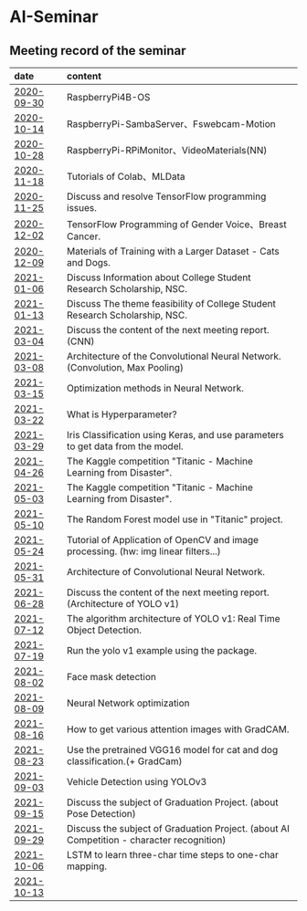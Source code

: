 # AI-Seminar

## Meeting record of the seminar

| date                       | content          |
| :------------------------- | :--------------- |
| [2020-09-30](./2020-09-30) | RaspberryPi4B-OS |
| [2020-10-14](./2020-10-14) | RaspberryPi-SambaServer、Fswebcam-Motion |
| [2020-10-28](./2020-10-28) | RaspberryPi-RPiMonitor、VideoMaterials(NN) |
| [2020-11-18](./2020-11-18) | Tutorials of Colab、MLData |
| [2020-11-25](./2020-11-25) | Discuss and resolve TensorFlow programming issues. |
| [2020-12-02](./2020-12-02) | TensorFlow Programming of Gender Voice、Breast Cancer. |
| [2020-12-09](./2020-12-09) | Materials of Training with a Larger Dataset - Cats and Dogs. |
| [2021-01-06](./2021-01-06) | Discuss Information about College Student Research Scholarship, NSC. |
| [2021-01-13](./2021-01-13) | Discuss The theme feasibility of College Student Research Scholarship, NSC. |
| [2021-03-04](./2021-03-04) | Discuss the content of the next meeting report. (CNN) |
| [2021-03-08](./2021-03-08) | Architecture of the Convolutional Neural Network. (Convolution, Max Pooling) |
| [2021-03-15](./2021-03-15) | Optimization methods in Neural Network. |
| [2021-03-22](./2021-03-22) | What is Hyperparameter? |
| [2021-03-29](./2021-03-29) | Iris Classification using Keras, and use parameters to get data from the model. |
| [2021-04-26](./2021-04-26) | The Kaggle competition "Titanic - Machine Learning from Disaster". |
| [2021-05-03](./2021-05-03) | The Kaggle competition "Titanic - Machine Learning from Disaster". |
| [2021-05-10](./2021-05-10) | The Random Forest model use in "Titanic" project. |
| [2021-05-24](./2021-05-24) | Tutorial of Application of OpenCV and image processing. (hw: img linear filters...) |
| [2021-05-31](./2021-05-31) | Architecture of Convolutional Neural Network. |
| [2021-06-28](./2021-06-28) | Discuss the content of the next meeting report. (Architecture of YOLO v1) |
| [2021-07-12](./2021-07-12) | The algorithm architecture of YOLO v1: Real Time Object Detection. |
| [2021-07-19](./2021-07-19) | Run the yolo v1 example using the package. |
| [2021-08-02](./2021-08-02) | Face mask detection |
| [2021-08-09](./2021-08-09) | Neural Network optimization |
| [2021-08-16](./2021-08-16) | How to get various attention images with GradCAM. |
| [2021-08-23](./2021-08-23) | Use the pretrained VGG16 model for cat and dog classification.(+ GradCam) |
| [2021-09-03](./2021-09-03) | Vehicle Detection using YOLOv3 |
| [2021-09-15](./2021-09-15) | Discuss the subject of Graduation Project. (about Pose Detection) |
| [2021-09-29](./2021-09-29) | Discuss the subject of Graduation Project. (about AI Competition - character recognition) |
| [2021-10-06](./2021-10-06) | LSTM to learn three-char time steps to one-char mapping. |
| [2021-10-13](./2021-10-13) |  |